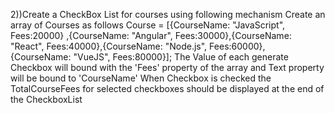 2))Create a CheckBox List for courses using following mechanism 
Create an array of Courses as follows 
Course = [{CourseName: "JavaScript", Fees:20000} ,{CourseName: "Angular", Fees:30000},{CourseName: "React", Fees:40000},{CourseName: "Node.js", Fees:60000},{CourseName: "VueJS", Fees:80000}];
The Value of each generate Checkbox will bound with the 'Fees' property of the array and Text property will be bound to 'CourseName'
When Checkbox is checked the TotalCourseFees for selected checkboxes should be displayed at the end of the CheckboxList

